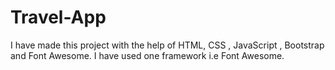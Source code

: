 # Travel-App            
I have made this project with the help of HTML, CSS , JavaScript , Bootstrap and Font Awesome.
I have used one framework i.e Font Awesome. 
